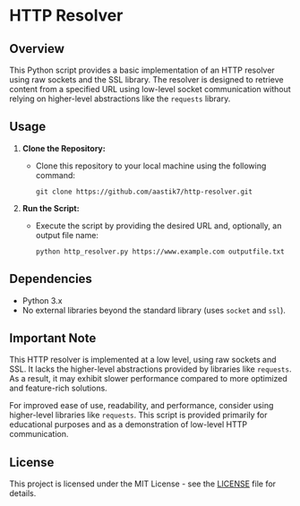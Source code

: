 # HTTP Resolver

## Overview

This Python script provides a basic implementation of an HTTP resolver using raw sockets and the SSL library. The resolver is designed to retrieve content from a specified URL using low-level socket communication without relying on higher-level abstractions like the `requests` library.

## Usage

1. **Clone the Repository:**
   - Clone this repository to your local machine using the following command:
     ```
     git clone https://github.com/aastik7/http-resolver.git
     ```

2. **Run the Script:**
   - Execute the script by providing the desired URL and, optionally, an output file name:
     ```
     python http_resolver.py https://www.example.com outputfile.txt
     ```

## Dependencies

- Python 3.x
- No external libraries beyond the standard library (uses `socket` and `ssl`).

## Important Note

This HTTP resolver is implemented at a low level, using raw sockets and SSL. It lacks the higher-level abstractions provided by libraries like `requests`. As a result, it may exhibit slower performance compared to more optimized and feature-rich solutions.

For improved ease of use, readability, and performance, consider using higher-level libraries like `requests`. This script is provided primarily for educational purposes and as a demonstration of low-level HTTP communication.

## License

This project is licensed under the MIT License - see the [LICENSE](LICENSE) file for details.
